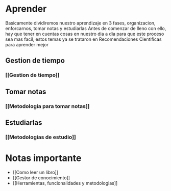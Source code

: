 # Aprender

Basicamente dividiremos nuestro aprendizaje en 3 fases,  organizacion, enforcarnos, tomar notas y estudiarlas
Antes de comenzar de lleno con ello, hay que tener en cuentas cosas en nuestro dia a dia para que este proceso sea mas facil, estos temas ya se trataron en Recomendaciones Cientificas para aprender mejor

## Gestion de tiempo
### [[Gestion de tiempo]]

## Tomar notas

### [[Metodologia para tomar notas]]

## Estudiarlas

### [[Metodologias de estudio]]


# Notas importante
- [[Como leer un libro]]
- [[Gestor de conocimiento]]
- [[Herramientas, funcionalidades y metodologias]]